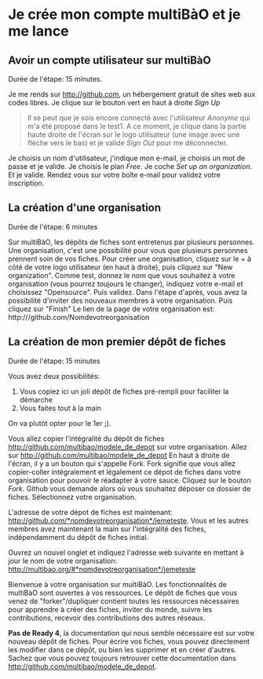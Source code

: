 # Je crée mon compte multiBàO et je me lance

## Avoir un compte utilisateur sur multiBàO

Durée de l'étape: 15 minutes.

Je me rends sur http://github.com, un hébergement gratuit de sites web aux codes libres. 
Je clique sur le bouton vert en haut à droite *Sign Up*

> Il se peut que je sois encore connecté avec l'utilisateur *Anonyme* qui m'a été proposé dans le test1.
A ce moment, je clique dans la partie haute droite de l'écran sur le logo utilisateur (une image avec une flèche vers le bas) et je valide *Sign Out* pour me déconnecter.

Je choisis un nom d'utilisateur, j'indique mon e-mail, je choisis un mot de passe et je valide.
Je choisis le plan *Free*. Je coche *Set up an organization*. Et je valide. 
Rendez vous sur votre boîte e-mail pour validez votre inscription. 

## La création d'une organisation

Durée de l'étape: 6 minutes

Sur multiBàO, les dépôts de fiches sont entretenus par plusieurs personnes. 
Une organisation, c'est une possibilité pour vous que plusieurs personnes prennent soin de vos fiches. 
Pour créer une organisation, cliquez sur le + à côté de votre logo utilisateur (en haut à droite), puis cliquez sur "New organization".
Comme test, donnez le nom que vous souhaitez à votre organisation (vous pourrez toujours le changer), indiquez votre e-mail et choisissez "Opensource". Puis validez.
Dans l'étape d'après, vous avez la possibilité d'inviter des nouveaux membres à votre organisation. 
Puis cliquez sur "Finish"
Le lien de la page de votre organisation est: http:///github.com/Nomdevotreorganisation

## La création de mon premier dépôt de fiches

Durée de l'étape: 15 minutes

Vous avez deux possibilités:
1. Vous copiez ici un joli dépôt de fiches pré-rempli pour faciliter la démarche
2. Vous faites tout à la main

On va plutôt opter pour le 1er ;). 

Vous allez copier l'intégralité du dépôt de fiches http://github.com/multibao/modele_de_depot sur votre organisation.
Allez sur http://github.com/multibao/modele_de_depot
En haut à droite de l'écran, il y a un bouton qui s'appelle Fork. Fork signifie que vous allez copier-coller intégralement et légalement ce dépot de fiches dans votre organisation pour pouvoir le réadapter à votre sauce.
Cliquez sur le bouton *Fork*. 
Github vous demande alors où vous souhaitez déposer ce dossier de fiches.
Sélectionnez votre organisation. 

L'adresse de votre dépot de fiches est maintenant: http://github.com/*nomdevotreorganisation*/jemeteste.
Vous et les autres membres avez maintenant la main sur l'intégralité des fiches, indépendamment du dépôt de fiches initial. 

Ouvrez un nouvel onglet et indiquez l'adresse web suivante en mettant à jour le nom de votre organisation: http://multibao.org/#*nomdevotreorganisation*/jemeteste

Bienvenue à votre organisation sur multiBàO. 
Les fonctionnalités de multiBàO sont ouvertes à vos ressources.
Le dépôt de fiches que vous venez de "forker"/dupliquer contient toutes les ressources nécessaires pour apprendre à créer des fiches, inviter du monde, suivre les contributions, recevoir des contributions des autres réseaux.

**Pas de Ready 4**, la documentation qui nous semble nécessaire est sur votre nouveau dépôt de fiches. Pour écrire vos fiches, vous pouvez directement les modifier dans ce dépôt, ou bien les supprimer et en créer d'autres. Sachez que vous pouvez toujours retrouver cette documentation dans http://github.com/multibao/modele_de_depot.
